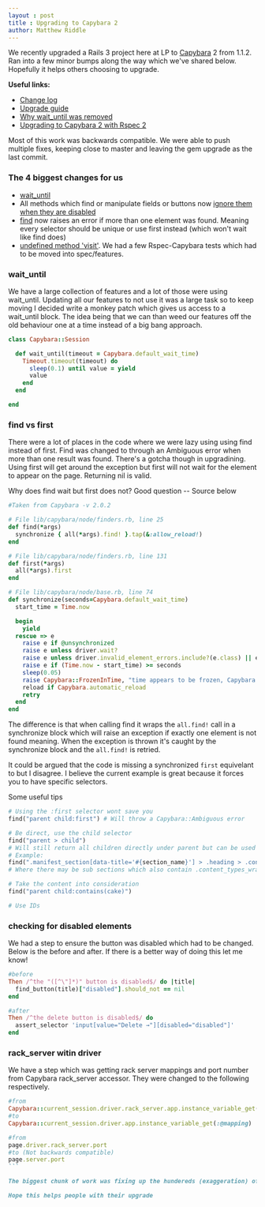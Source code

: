 ```yaml
---
layout : post
title : Upgrading to Capybara 2
author: Matthew Riddle
---
```


We recently upgraded a Rails 3 project here at LP to [Capybara](https://github.com/jnicklas/capybara) 2 from 1.1.2.
Ran into a few minor bumps along the way which we've shared below. Hopefully it helps others choosing to upgrade.

**Useful links:**

- [Change log](https://github.com/jnicklas/capybara/blob/master/History.md)
- [Upgrade guide](http://techblog.fundinggates.com/blog/2012/08/capybara-2-0-upgrade-guide/)
- [Why wait_until was removed](http://www.elabs.se/blog/53-why-wait_until-was-removed-from-capybara)
- [Upgrading to Capybara 2 with Rspec 2](https://github.com/rspec/rspec-rails/blob/master/Capybara.md)

Most of this work was backwards compatible. We were able to push multiple fixes, keeping close to master and leaving the gem upgrade as the last commit.

### The 4 biggest changes for us

- [wait_until](https://groups.google.com/forum/?fromgroups#!topic/ruby-capybara/qQYWpQb9FzY)
- All methods which find or manipulate fields or buttons now [ignore them when they are disabled](https://github.com/jnicklas/capybara/commit/dd805d639b62a9bf12773f8e3b9df3c5e5dd8cc2)
- [find](https://github.com/jnicklas/capybara/commit/cc05b1d63b1201027da7b568a7bd0467df9f7e0a) now raises an error if more than one element was found. Meaning every selector should be unique or use first instead (which won't wait like find does)
- [undefined method 'visit'](https://github.com/rspec/rspec-rails/blob/master/Capybara.md#upgrading-to-capybara-20). We had a few Rspec-Capybara tests which had to be moved into spec/features.


### wait_until

We have a large collection of features and a lot of those were using wait_until. Updating all our features to not use it was a large task so to keep moving I decided write a monkey patch which gives us access to a wait_until block.
The idea being that we can than weed our features off the old behaviour one at a time instead of a big bang approach.

```ruby
class Capybara::Session

  def wait_until(timeout = Capybara.default_wait_time)
    Timeout.timeout(timeout) do
      sleep(0.1) until value = yield
      value
    end
  end

end
```

### find vs first

There were a lot of places in the code where we were lazy using using find instead of first. Find was changed to through an Ambiguous error when more than one result was found.
There's a gotcha though in upgradining. Using first will get around the exception but first will not wait for the element to appear on the page. Returning nil is valid.

Why does find wait but first does not? Good question -- Source below

```ruby
#Taken from Capybara -v 2.0.2

# File lib/capybara/node/finders.rb, line 25
def find(*args)
  synchronize { all(*args).find! }.tap(&:allow_reload!)
end

# File lib/capybara/node/finders.rb, line 131
def first(*args)
  all(*args).first
end

# File lib/capybara/node/base.rb, line 74
def synchronize(seconds=Capybara.default_wait_time)
  start_time = Time.now

  begin
    yield
  rescue => e
    raise e if @unsynchronized
    raise e unless driver.wait?
    raise e unless driver.invalid_element_errors.include?(e.class) || e.is_a?(Capybara::ElementNotFound)
    raise e if (Time.now - start_time) >= seconds
    sleep(0.05)
    raise Capybara::FrozenInTime, "time appears to be frozen, Capybara does not work with libraries which freeze time, consider using time travelling instead" if Time.now == start_time
    reload if Capybara.automatic_reload
    retry
  end
end

```

The difference is that when calling find it wraps the `all.find!` call in a synchronize block which will raise an exception if exactly one element is not found meaning. When the exception is thrown it's caught by the synchronize block and the `all.find!` is retried.

It could be argued that the code is missing a synchronized `first` equivelant to but I disagree. I believe the current example is great because it forces you to have specific selectors.

Some useful tips

```ruby
# Using the :first selector wont save you
find("parent child:first") # Will throw a Capybara::Ambiguous error

# Be direct, use the child selector
find("parent > child")
# Will still return all children directly under parent but can be used return the first block which may be reused.
# Example:
find(".manifest_section[data-title='#{section_name}'] > .heading > .content_types_wrapper > input.content_type_selector")
# Where there may be sub sections which also contain .content_types_wrapper input.content_type_selector

# Take the content into consideration
find("parent child:contains(cake)")

# Use IDs

```

### checking for disabled elements

We had a step to ensure the button was disabled which had to be changed. Below is the before and after. If there is a better way of doing this let me know!

```ruby
#before
Then /^the "([^\"]*)" button is disabled$/ do |title|
  find_button(title)["disabled"].should_not == nil
end

#after
Then /^the delete button is disabled$/ do
  assert_selector 'input[value="Delete →"][disabled="disabled"]'
end
```

### rack_server witin driver

We have a step which was getting rack server mappings and port number from Capybara rack_server accessor. They were changed to the following respectively.

````ruby
#from
Capybara::current_session.driver.rack_server.app.instance_variable_get(:@mapping)
#to
Capybara::current_session.driver.app.instance_variable_get(:@mapping)

#from
page.driver.rack_server.port
#to (Not backwards compatible)
page.server.port
```

The biggest chunk of work was fixing up the hundereds (exaggeration) of ambiguous errors that we were getting. Thankfully each fix was easily backported so we didn't end up with a massive change set locally or sitting on an ever aging branch.

Hope this helps people with their upgrade
